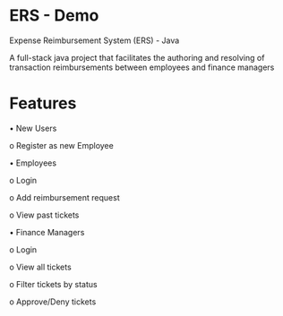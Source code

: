 # ERS - Demo

Expense Reimbursement System (ERS) - Java

A full-stack java project that facilitates the authoring and resolving of transaction reimbursements between employees and finance managers

# Features
• New Users

  o	Register as new Employee

•	Employees

  o	Login
  
  o	Add reimbursement request
  
  o	View past tickets
  
• Finance Managers

  o	Login
  
  o	View all tickets
  
  o	Filter tickets by status
  
  o	Approve/Deny tickets
  
